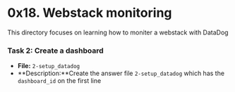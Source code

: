 # 0x18. Webstack monitoring 

This directory focuses on learning how to moniter a webstack with DataDog

### Task 2: Create a dashboard
- **File:** `2-setup_datadog`
- **Description:**Create the answer file `2-setup_datadog` which has the `dashboard_id` on the first line
